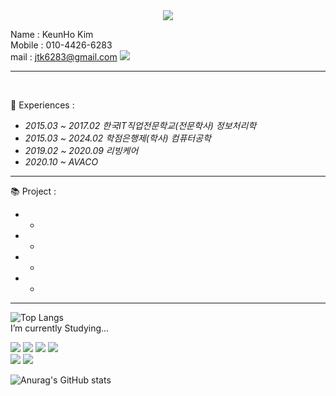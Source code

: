 
<div align="center">
  <img src="https://capsule-render.vercel.app/api?type=waving&color=auto&height=200&section=header&text=KeunHo Github&fontSize=60" />
  <br>
</div>

Name   : KeunHo Kim <br>
Mobile : 010-4426-6283 <br>
mail   : jtk6283@gmail.com <img src="https://img.shields.io/badge/Gmail-D14836?style=flat-square&logo=gmail&logoColor=white"/>  <br>

----
<br>

🥃 Experiences :
-   *2015.03 ~ 2017.02 한국IT직업전문학교(전문학사) 정보처리학* 
-   *2015.03 ~ 2024.02 학점은행제(학사) 컴퓨터공학*
-   *2019.02 ~ 2020.09 리빙케어*
-   *2020.10 ~ AVACO*

---
📚 Project :
-   * 
-   *
-   *
-   *

---
  <!-- 주석
  아이콘 포멧 = <img src="http://img.shields.io/badge/이름-색상코드?style=flat-square&logo=아이콘이름&logoColor=글자색상"/>
  -->

  ![Top Langs](https://github-readme-stats.vercel.app/api/top-langs/?username=DohanPAPA&layout=compact)
  <br>
  I’m currently Studying...
  <br>
  
  <!-- Badges -->
  <img src="http://img.shields.io/badge/C-00599C?style=flat-square&logo=C&logoColor=white"/>                                             <!-- C -->
  <img src="https://img.shields.io/badge/C%23-239120?style=flat-square&logo=c-sharp&logoColor=white"/>                                   <!-- C# -->
  <img src="https://img.shields.io/badge/Python-14354C?style=flat-square&logo=python&logoColor=white"/>                                  <!-- Python -->
  <img src="https://img.shields.io/badge/opencv-5C3EE8?style=flat-square&logo=opencv&logoColor=black">                                   <!-- OpenCV -->
  <br>
  <img src="https://img.shields.io/badge/Visual_Studio-5C2D91?style=for-the-badge&logo=visual%20studio&logoColor=white">                 <!-- Visual Sutio -->
  <img src="https://img.shields.io/badge/Visual_Studio_Code-0078D4?style=for-the-badge&logo=visual%20studio%20code&logoColor=white">     <!-- Visual Studio Code -->


![Anurag's GitHub stats](https://github-readme-stats.vercel.app/api?username=DohanPAPA&show_icons=true&theme=radical)




<!--
**DohanPAPA/DohanPAPA** is a ✨ _special_ ✨ repository because its `README.md` (this file) appears on your GitHub profile.

Here are some ideas to get you started:

- 🔭 I’m currently working on ...
- 🌱 I’m currently learning ...
- 👯 I’m looking to collaborate on ...
- 🤔 I’m looking for help with ...
- 💬 Ask me about ...
- 📫 How to reach me: ...
- 😄 Pronouns: ...
- ⚡ Fun fact: ...
-->
